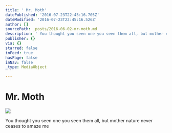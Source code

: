 ```yaml
---
title: ' Mr. Moth'
datePublished: '2016-07-23T22:45:16.705Z'
dateModified: '2016-07-23T22:45:16.526Z'
author: []
sourcePath: _posts/2016-06-02-mr-moth.md
description: ' You thought you seen one you seen them all, but mother nature never ceases to amaze me '
publisher: {}
via: {}
starred: false
inFeed: true
hasPage: false
inNav: false
_type: MediaObject

---
```

# Mr. Moth
![](https://the-grid-user-content.s3-us-west-2.amazonaws.com/c19d6693-0fed-422e-af35-bf80542ee115.jpg)

You thought you seen one you seen them all, but mother nature never ceases to amaze me